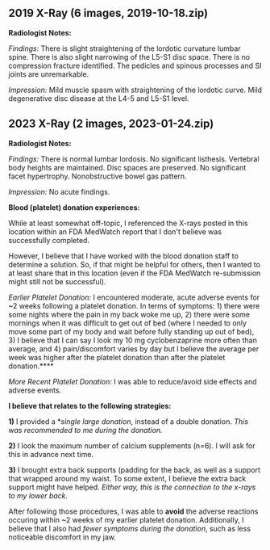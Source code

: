 ## 2019 X-Ray (6 images, 2019-10-18.zip)

**Radiologist Notes:**

*Findings:* There is slight straightening of the lordotic curvature lumbar spine. There is also slight narrowing of the L5-S1 disc space. There is no compression fracture identified. The pedicles and spinous processes and SI joints are unremarkable.

*Impression:* Mild muscle spasm with straightening of the lordotic curve. Mild degenerative disc disease at the L4-5 and L5-S1 level.

## 2023 X-Ray (2 images, 2023-01-24.zip)

**Radiologist Notes:**

*Findings:* There is normal lumbar lordosis. No significant listhesis. Vertebral body heights are maintained. Disc spaces are preserved. No significant facet hypertrophy. Nonobstructive bowel gas pattern.

*Impression:* No acute findings.

**Blood (platelet) donation experiences:**

While at least somewhat off-topic, I referenced the X-rays posted in this location within an FDA MedWatch report that I don't believe was successfully completed.

However, I believe that I have worked with the blood donation staff to determine a solution.  So, if that might be helpful for others, then I wanted to at least share that in this location (even if the FDA MedWatch re-submission might still not be successful).

*Earlier Platelet Donation:* I encountered moderate, acute adverse events for ~2 weeks following a platelet donation.  In terms of symptoms: 1) there were some nights where the pain in my back woke me up, 2) there were some mornings when it was difficult to get out of bed (where I needed to only move some part of my body and wait before fully standing up out of bed), 3) I believe that I can say I look my 10 mg cyclobenzaprine more often than average, and 4) pain/discomfort varies by day but I believe the average per week was higher after the platelet donation than after the platelet donation.****

*More Recent Platelet Donation:*  I was able to reduce/avoid side effects and adverse events.

**I believe that relates to the following strategies:**

**1)** I provided a **single large donation*, instead of a double donation.  *This was recommended to me during the donation.*

**2)** I look the maximum number of calcium supplements (n=6).  I will ask for this in advance next time.

**3)** I brought extra back supports (padding for the back, as well as a support that wrapped around my waist.  To some extent, I believe the extra back support might have helped.  *Either way, this is the connection to the x-rays to my lower back.*

After following those procedures, I was able to **avoid** the adverse reactions occuring within ~2 weeks of my earlier platelet donation.  Additionally, I believe that I also had *fewer symptoms during the donation*, such as less noticeable discomfort in my jaw.
